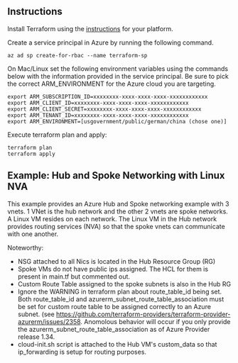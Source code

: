 ## Instructions
Install Terraform using the [instructions](https://learn.hashicorp.com/terraform/getting-started/install.html) for your platform.

Create a service principal in Azure by running the following command.
```
az ad sp create-for-rbac --name terraform-sp
```

On Mac/Linux set the following environment variables using the commands below with the information provided in the service principal.  Be sure to pick the correct ARM_ENVIRONMENT for the Azure cloud you are targeting.
```
export ARM_SUBSCRIPTION_ID=xxxxxxxx-xxxx-xxxx-xxxx-xxxxxxxxxxxx
export ARM_CLIENT_ID=xxxxxxxx-xxxx-xxxx-xxxx-xxxxxxxxxxxx
export ARM_CLIENT_SECRET=xxxxxxxx-xxxx-xxxx-xxxx-xxxxxxxxxxxx
export ARM_TENANT_ID=xxxxxxxx-xxxx-xxxx-xxxx-xxxxxxxxxxxx
export ARM_ENVIRONMENT=[usgovernment/public/german/china (chose one)]
```

Execute terraform plan and apply:
```
terraform plan
terraform apply
```

## Example: Hub and Spoke Networking with Linux NVA 

This example provides an Azure Hub and Spoke networking example with 3 vnets.  1 VNet is the hub network and the other 2 vnets are spoke networks.  A Linux VM resides on each network.  The Linux VM in the Hub network provides routing services (NVA) so that the spoke vnets can communicate with one another.

Noteworthy:
* NSG attached to all Nics is located in the Hub Resource Group (RG)
* Spoke VMs do not have public ips assigned.  The HCL for them is present in main.tf but commented out.
* Custom Route Table assigned to the spoke subnets is also in the Hub RG
* Ignore the WARNING in terraform plan about route_table_id being set.  Both route_table_id and azurerm_subnet_route_table_association must be set for custom route table to be assigned correctly to an Azure subnet.  (see https://github.com/terraform-providers/terraform-provider-azurerm/issues/2358.  Anomolous behavior will occur if you only provide the azurerm_subnet_route_table_association as of Azure Provider release 1.34.
* cloud-init.sh script is attached to the Hub VM's custom_data so that ip_forwarding is setup for routing purposes.

